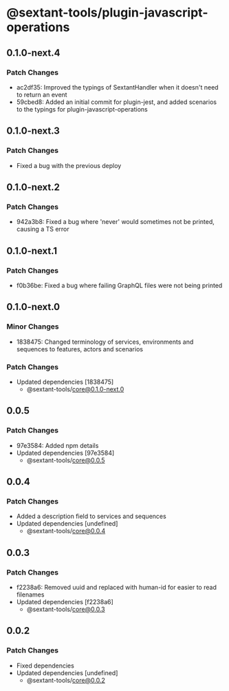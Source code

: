 # @sextant-tools/plugin-javascript-operations

## 0.1.0-next.4

### Patch Changes

- ac2df35: Improved the typings of SextantHandler when it doesn't need to return an event
- 59cbed8: Added an initial commit for plugin-jest, and added scenarios to the typings for plugin-javascript-operations

## 0.1.0-next.3

### Patch Changes

- Fixed a bug with the previous deploy

## 0.1.0-next.2

### Patch Changes

- 942a3b8: Fixed a bug where 'never' would sometimes not be printed, causing a TS error

## 0.1.0-next.1

### Patch Changes

- f0b36be: Fixed a bug where failing GraphQL files were not being printed

## 0.1.0-next.0

### Minor Changes

- 1838475: Changed terminology of services, environments and sequences to features, actors and scenarios

### Patch Changes

- Updated dependencies [1838475]
  - @sextant-tools/core@0.1.0-next.0

## 0.0.5

### Patch Changes

- 97e3584: Added npm details
- Updated dependencies [97e3584]
  - @sextant-tools/core@0.0.5

## 0.0.4

### Patch Changes

- Added a description field to services and sequences
- Updated dependencies [undefined]
  - @sextant-tools/core@0.0.4

## 0.0.3

### Patch Changes

- f2238a6: Removed uuid and replaced with human-id for easier to read filenames
- Updated dependencies [f2238a6]
  - @sextant-tools/core@0.0.3

## 0.0.2

### Patch Changes

- Fixed dependencies
- Updated dependencies [undefined]
  - @sextant-tools/core@0.0.2
